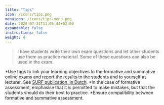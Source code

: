 ```yaml
---
title: "Tips"
icon: /icons/tips.png
menuicon: /icons/tips-menu.png
date: 2020-07-31T11:05:44+02:00
expandable: false
instructions: false
weight: 4
---
```


> I have students write their own exam questions and let other students use them as practice material. Some of these questions can also be used in the exam.

*Use tags to link your learning objectives to the formative and summative online exams and report the results to the students and to yourself as lecturer. See [SURF publication, in Dutch](https://www.surf.nl/good-practice-feedback-op-basis-van-digitale-toetsresultaten).
*In the case of formative assessment, emphasise that it is permitted to make mistakes, but that the students should do their best to practice.
*Ensure compatibility between formative and summative assessment.

